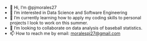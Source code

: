 - 👋 Hi, I’m @pjmorales27
- 👀 I’m interested in Data Science and Software Engineering 
- 🌱 I’m currently learning how to apply my coding skills to personal projects I look to work on this summer.
- 💞️ I’m looking to collaborate on data analysis of baseball statistics.
- 📫 How to reach me by email: moralespj27@gmail.com

<!---
pjmorales27/pjmorales27 is a ✨ special ✨ repository because its `README.md` (this file) appears on your GitHub profile.
You can click the Preview link to take a look at your changes.
--->
